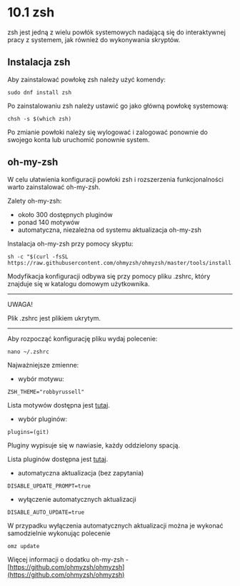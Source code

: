 # 10.1 zsh
zsh jest jedną z wielu powłók systemowych nadającą się do interaktywnej pracy z systemem, jak również do wykonywania skryptów.

## Instalacja zsh
Aby zainstalować powłokę zsh należy użyć komendy:
```
sudo dnf install zsh
```
Po zainstalowaniu zsh należy ustawić go jako główną powłokę systemową:
```
chsh -s $(which zsh)
```
Po zmianie powłoki należy się wylogować i zalogować ponownie do swojego konta lub uruchomić ponownie system.

## oh-my-zsh
W celu ułatwienia konfiguracji powłoki zsh i rozszerzenia funkcjonalności warto zainstalować oh-my-zsh.

Zalety oh-my-zsh:
- około 300 dostępnych pluginów
- ponad 140 motywów
- automatyczna, niezależna od systemu aktualizacja oh-my-zsh

Instalacja oh-my-zsh przy pomocy skyptu:
```
sh -c "$(curl -fsSL https://raw.githubusercontent.com/ohmyzsh/ohmyzsh/master/tools/install.sh)"
```

Modyfikacja konfiguracji odbywa się przy pomocy pliku .zshrc, który znajduje się w katalogu domowym użytkownika.
***
UWAGA!

Plik .zshrc jest plikiem ukrytym.
***
Aby rozpocząć konfigurację pliku wydaj polecenie:
```
nano ~/.zshrc
```
Najważniejsze zmienne:
- wybór motywu:
```
ZSH_THEME="robbyrussell"
```
Lista motywów dostępna jest [tutaj](https://github.com/ohmyzsh/ohmyzsh/wiki/Themes).
- wybór pluginów:
```
plugins=(git)
```
Pluginy wypisuje się w nawiasie, każdy oddzielony spacją.

Lista pluginów dostępna jest [tutaj](https://github.com/ohmyzsh/ohmyzsh/wiki/Plugins).
- automatyczna aktualizacja (bez zapytania)
```
DISABLE_UPDATE_PROMPT=true
```
- wyłączenie automatycznych aktualizacji
```
DISABLE_AUTO_UPDATE=true
```
W przypadku wyłączenia automatycznych aktualizacji można je wykonać samodzielnie wykonując polecenie
```
omz update
```

Więcej informacji o dodatku oh-my-zsh - [https://github.com/ohmyzsh/ohmyzsh](https://github.com/ohmyzsh/ohmyzsh)